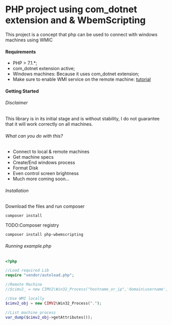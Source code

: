 # PHP project using com_dotnet extension and  & WbemScripting

This project is a concept that php can be used to connect with windows machines using WMIC

#### Requirements

- PHP > 7.1.*;
- com_dotnet extension active;
- Windows machines: Because it uses com_dotnet extension;
- Make sure to enable WMI service on the remote machine: [tutorial](https://docs.microsoft.com/en-us/windows/win32/wmisdk/connecting-to-wmi-remotely-starting-with-vista)

#### Getting Started

###### Disclaimer

This library is in its initial stage and is without stability, I do not guarantee that it will work correctly on all machines.

###### What can you do with this?

- Connect to local & remote machines
- Get machine specs
- Create/End windows process
- Format Disk
- Even control screen brightness
- Much more coming soon...

###### Installation

Download the files and run composer

`composer install`

TODO:Composer registry

`composer install php-wbemscripting`

###### Running example.php

```php
<?php

//Load required Lib
require "vendor/autoload.php";

//Remote Machine
//$cimv2_ = new CIMV2\Win32_Process("hostname_or_ip",'domain\username','password');

//Use WMI locally
$cimv2_obj = new CIMV2\Win32_Process(".");

//List machine process
var_dump($cimv2_obj->getAttributes());
